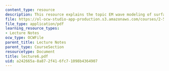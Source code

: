 ```yaml
---
content_type: resource
description: This resource explains the topic EM wave modeling of surfaces.
file: https://ol-ocw-studio-app-production.s3.amazonaws.com/courses/2-58j-radiative-transfer-spring-2006/a242665a8a872f416fc71098b4364907_lecture6.pdf
file_type: application/pdf
learning_resource_types:
- Lecture Notes
ocw_type: OCWFile
parent_title: Lecture Notes
parent_type: CourseSection
resourcetype: Document
title: lecture6.pdf
uid: a242665a-8a87-2f41-6fc7-1098b4364907
---
```

